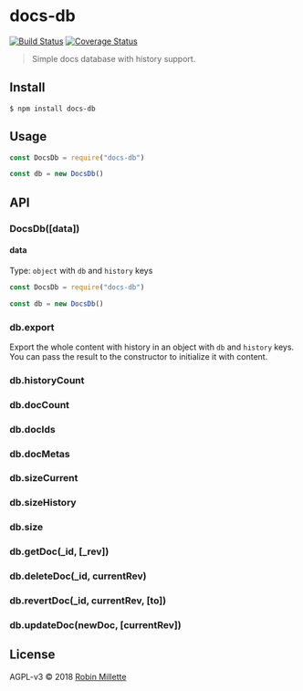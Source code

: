 # docs-db

[![Build Status](https://travis-ci.org/millette/docs-db.svg?branch=master)](https://travis-ci.org/millette/docs-db)
[![Coverage Status](https://coveralls.io/repos/github/millette/docs-db/badge.svg?branch=master)](https://coveralls.io/github/millette/docs-db?branch=master)

> Simple docs database with history support.

## Install

```
$ npm install docs-db
```

## Usage

```js
const DocsDb = require("docs-db")

const db = new DocsDb()
```

## API

### DocsDb([data])

#### data

Type: `object` with `db` and `history` keys

```js
const DocsDb = require("docs-db")

const db = new DocsDb()
```

### db.export

Export the whole content with history in an object with `db` and `history` keys. You can pass the result to the constructor to initialize it with content.

### db.historyCount

### db.docCount

### db.docIds

### db.docMetas

### db.sizeCurrent

### db.sizeHistory

### db.size

### db.getDoc(\_id, [_rev])

### db.deleteDoc(\_id, currentRev)

### db.revertDoc(\_id, currentRev, [to])

### db.updateDoc(newDoc, [currentRev])

## License

AGPL-v3 © 2018 [Robin Millette](http://robin.millette.info)
